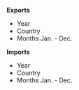 **Exports**
* Year
* Country
* Months Jan. - Dec.

**Imports**
* Year
* Country
* Months Jan. - Dec.